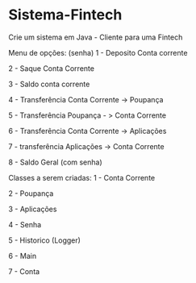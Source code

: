 # Sistema-Fintech
Crie um sistema em Java - Cliente para uma Fintech

Menu de opções: (senha)
1 - Deposito Conta corrente

2 - Saque Conta Corrente

3 - Saldo conta corrente

4 - Transferência Conta Corrente ->  Poupança

5 - Transferência Poupança - > Conta Corrente

6 - Transferência Conta Corrente -> Aplicações

7 - transferência Aplicações -> Conta Corrente

8 - Saldo Geral (com senha)

Classes a serem criadas:
1 - Conta Corrente

2 - Poupança

3 - Aplicações

4 - Senha

5 - Historico (Logger)

6 - Main

7 - Conta


